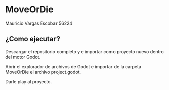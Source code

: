 # MoveOrDie

Mauricio Vargas Escobar
56224

## ¿Como ejecutar?

Descargar el repositorio completo y e importar como proyecto nuevo dentro del motor Godot.

Abrir el explorador de archivos de Godot e importar de la carpeta MoveOrDie el archivo project.godot.

Darle play al proyecto.

